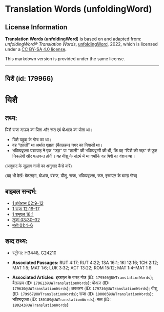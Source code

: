 # Translation Words (unfoldingWord)

## License Information

**Translation Words (unfoldingWord)** is based on and adapted from: _unfoldingWord® Translation Words_, [unfoldingWord](https://unfoldingword.org/utw), 2022, which is licensed under a [CC BY-SA 4.0 license](https://creativecommons.org/licenses/by-sa/4.0/legalcode.en).

This markdown version is provided under the same license.



--------------------------------

## यिशै (id: 179966)

यिशै
====

तथ्य:
-----

यिशै राजा दाऊद का पिता और रूत एवं बोआज़ का पोता था।

* यिशै यहूदा के गोत्र का था।
* वह “एप्राती” था अर्थात एप्राता (बैतलहम) नगर का निवासी था।
* भविष्यद्वक्ता यशायाह ने एक “जड़” या “डाली” की भविष्यद्वाणी की थी, कि वह “यिशै की जड़” से फूट निकलेगी और फलवन्त होगी। यह यीशु के संदर्भ में था क्योंकि वह यिशै का वंशज था।

(अनुवाद के सुझाव नामों का अनुवाद कैसे करें)

(यह भी देखें: बैतलहम, बोअज, वंशज, यीशु, राजा, भविष्यद्वक्ता, रूत, इस्राएल के बारह गोत्र)

बाइबल सन्दर्भ:
--------------

* [1 इतिहास 02:9–12](https://ref.ly/1Chr0:0)
* [1 राजा 12:16–17](https://ref.ly/1Kgs0:0)
* [1 शमूएल 16:1](https://ref.ly/1Sam0:0)
* [लूका 03:30–32](https://ref.ly/Luke3:30-Luke3:32)
* [मत्ती 01:4–6](https://ref.ly/Matt1:4-Matt1:6)

शब्द तथ्य:
----------

* स्ट्रोंग्स: H3448, G24210

* **Associated Passages:** RUT 4:17; RUT 4:22; 1SA 16:1; 1KI 12:16; 1CH 2:12; MAT 1:5; MAT 1:6; LUK 3:32; ACT 13:22; ROM 15:12; MAT 1:4–MAT 1:6
* **Associated Articles:** इस्राएल के बारह गोत्र (ID: `179506@UWTranslationWords`); बैतलहम (ID: `179613@UWTranslationWords`); बोअज़ (ID: `179630@UWTranslationWords`); अवतरण (ID: `179736@UWTranslationWords`); यीशु (ID: `179967@UWTranslationWords`); राजा (ID: `180005@UWTranslationWords`); भविष्यद्वक्ता (ID: `180189@UWTranslationWords`); रूत (ID: `180243@UWTranslationWords`)

